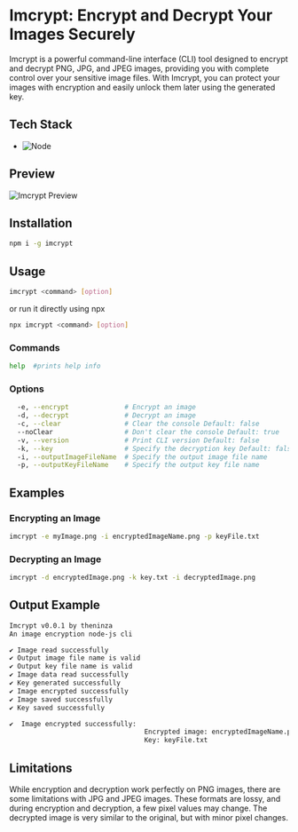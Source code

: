 # Imcrypt: Encrypt and Decrypt Your Images Securely

Imcrypt is a powerful command-line interface (CLI) tool designed to encrypt and decrypt PNG, JPG, and JPEG images, providing you with complete control over your sensitive image files. With Imcrypt, you can protect your images with encryption and easily unlock them later using the generated key.


## Tech Stack

- ![Node](https://img.shields.io/badge/NodeJS-05122A?style=for-the-badge&logo=node.js)

## Preview

![Imcrypt Preview](https://github.com/Raghibhabib007/-Imcrypt/assets/163768743/4b0aaf57-8d0c-4dd4-bea0-957d953ecdb1)

## Installation

```sh
npm i -g imcrypt
```

## Usage

```sh
imcrypt <command> [option]
```

or run it directly using npx

```sh
npx imcrypt <command> [option]
```

### Commands

```sh
help  #prints help info
```

### Options

```sh
  -e, --encrypt              # Encrypt an image
  -d, --decrypt              # Decrypt an image
  -c, --clear                # Clear the console Default: false
  --noClear                  # Don't clear the console Default: true
  -v, --version              # Print CLI version Default: false
  -k, --key                  # Specify the decryption key Default: false
  -i, --outputImageFileName  # Specify the output image file name
  -p, --outputKeyFileName    # Specify the output key file name
```

## Examples

### Encrypting an Image

```sh
imcrypt -e myImage.png -i encryptedImageName.png -p keyFile.txt
```

### Decrypting an Image

```sh
imcrypt -d encryptedImage.png -k key.txt -i decryptedImage.png
```

## Output Example

```sh
Imcrypt v0.0.1 by theninza
An image encryption node-js cli

✔ Image read successfully
✔ Output image file name is valid
✔ Output key file name is valid
✔ Image data read successfully
✔ Key generated successfully
✔ Image encrypted successfully
✔ Image saved successfully
✔ Key saved successfully

✔  Image encrypted successfully:
                                  Encrypted image: encryptedImageName.png
                                  Key: keyFile.txt


```

## Limitations

While encryption and decryption work perfectly on PNG images, there are some limitations with JPG and JPEG images. These formats are lossy, and during encryption and decryption, a few pixel values may change. The decrypted image is very similar to the original, but with minor pixel changes.

